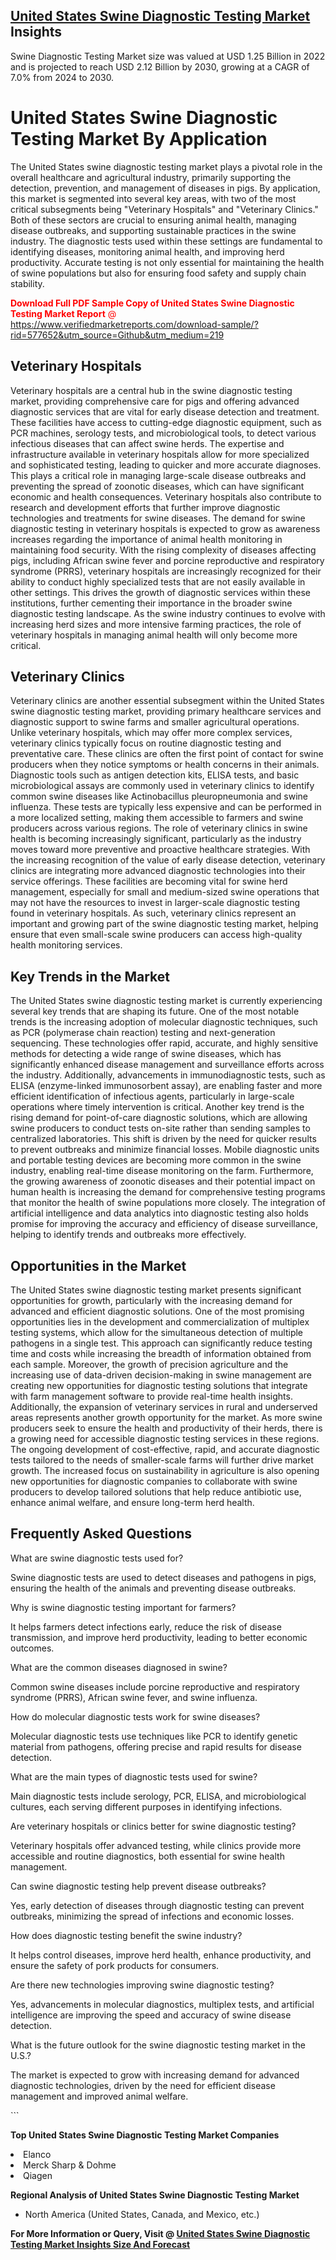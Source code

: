 <h2><a href="https://www.verifiedmarketreports.com/download-sample/?rid=577652&amp;utm_source=Github&amp;utm_medium=219" target="_blank">United States Swine Diagnostic Testing Market</a> Insights</h2><p>Swine Diagnostic Testing Market size was valued at USD 1.25 Billion in 2022 and is projected to reach USD 2.12 Billion by 2030, growing at a CAGR of 7.0% from 2024 to 2030.</p><p> <h1>United States Swine Diagnostic Testing Market By Application</h1> <p>The United States swine diagnostic testing market plays a pivotal role in the overall healthcare and agricultural industry, primarily supporting the detection, prevention, and management of diseases in pigs. By application, this market is segmented into several key areas, with two of the most critical subsegments being "Veterinary Hospitals" and "Veterinary Clinics." Both of these sectors are crucial to ensuring animal health, managing disease outbreaks, and supporting sustainable practices in the swine industry. The diagnostic tests used within these settings are fundamental to identifying diseases, monitoring animal health, and improving herd productivity. Accurate testing is not only essential for maintaining the health of swine populations but also for ensuring food safety and supply chain stability. <p><span class=""><span style="color: #ff0000;"><strong>Download Full PDF Sample Copy of United States Swine Diagnostic Testing Market Report</strong> @ </span><a href="https://www.verifiedmarketreports.com/download-sample/?rid=577652&amp;utm_source=Github&amp;utm_medium=219" target="_blank">https://www.verifiedmarketreports.com/download-sample/?rid=577652&amp;utm_source=Github&amp;utm_medium=219</a></span></p></p> <h2>Veterinary Hospitals</h2> <p>Veterinary hospitals are a central hub in the swine diagnostic testing market, providing comprehensive care for pigs and offering advanced diagnostic services that are vital for early disease detection and treatment. These facilities have access to cutting-edge diagnostic equipment, such as PCR machines, serology tests, and microbiological tools, to detect various infectious diseases that can affect swine herds. The expertise and infrastructure available in veterinary hospitals allow for more specialized and sophisticated testing, leading to quicker and more accurate diagnoses. This plays a critical role in managing large-scale disease outbreaks and preventing the spread of zoonotic diseases, which can have significant economic and health consequences. Veterinary hospitals also contribute to research and development efforts that further improve diagnostic technologies and treatments for swine diseases. The demand for swine diagnostic testing in veterinary hospitals is expected to grow as awareness increases regarding the importance of animal health monitoring in maintaining food security. With the rising complexity of diseases affecting pigs, including African swine fever and porcine reproductive and respiratory syndrome (PRRS), veterinary hospitals are increasingly recognized for their ability to conduct highly specialized tests that are not easily available in other settings. This drives the growth of diagnostic services within these institutions, further cementing their importance in the broader swine diagnostic testing landscape. As the swine industry continues to evolve with increasing herd sizes and more intensive farming practices, the role of veterinary hospitals in managing animal health will only become more critical. <h2>Veterinary Clinics</h2> <p>Veterinary clinics are another essential subsegment within the United States swine diagnostic testing market, providing primary healthcare services and diagnostic support to swine farms and smaller agricultural operations. Unlike veterinary hospitals, which may offer more complex services, veterinary clinics typically focus on routine diagnostic testing and preventative care. These clinics are often the first point of contact for swine producers when they notice symptoms or health concerns in their animals. Diagnostic tools such as antigen detection kits, ELISA tests, and basic microbiological assays are commonly used in veterinary clinics to identify common swine diseases like Actinobacillus pleuropneumonia and swine influenza. These tests are typically less expensive and can be performed in a more localized setting, making them accessible to farmers and swine producers across various regions. The role of veterinary clinics in swine health is becoming increasingly significant, particularly as the industry moves toward more preventive and proactive healthcare strategies. With the increasing recognition of the value of early disease detection, veterinary clinics are integrating more advanced diagnostic technologies into their service offerings. These facilities are becoming vital for swine herd management, especially for small and medium-sized swine operations that may not have the resources to invest in larger-scale diagnostic testing found in veterinary hospitals. As such, veterinary clinics represent an important and growing part of the swine diagnostic testing market, helping ensure that even small-scale swine producers can access high-quality health monitoring services. <h2>Key Trends in the Market</h2> <p>The United States swine diagnostic testing market is currently experiencing several key trends that are shaping its future. One of the most notable trends is the increasing adoption of molecular diagnostic techniques, such as PCR (polymerase chain reaction) testing and next-generation sequencing. These technologies offer rapid, accurate, and highly sensitive methods for detecting a wide range of swine diseases, which has significantly enhanced disease management and surveillance efforts across the industry. Additionally, advancements in immunodiagnostic tests, such as ELISA (enzyme-linked immunosorbent assay), are enabling faster and more efficient identification of infectious agents, particularly in large-scale operations where timely intervention is critical. Another key trend is the rising demand for point-of-care diagnostic solutions, which are allowing swine producers to conduct tests on-site rather than sending samples to centralized laboratories. This shift is driven by the need for quicker results to prevent outbreaks and minimize financial losses. Mobile diagnostic units and portable testing devices are becoming more common in the swine industry, enabling real-time disease monitoring on the farm. Furthermore, the growing awareness of zoonotic diseases and their potential impact on human health is increasing the demand for comprehensive testing programs that monitor the health of swine populations more closely. The integration of artificial intelligence and data analytics into diagnostic testing also holds promise for improving the accuracy and efficiency of disease surveillance, helping to identify trends and outbreaks more effectively. <h2>Opportunities in the Market</h2> <p>The United States swine diagnostic testing market presents significant opportunities for growth, particularly with the increasing demand for advanced and efficient diagnostic solutions. One of the most promising opportunities lies in the development and commercialization of multiplex testing systems, which allow for the simultaneous detection of multiple pathogens in a single test. This approach can significantly reduce testing time and costs while increasing the breadth of information obtained from each sample. Moreover, the growth of precision agriculture and the increasing use of data-driven decision-making in swine management are creating new opportunities for diagnostic testing solutions that integrate with farm management software to provide real-time health insights. Additionally, the expansion of veterinary services in rural and underserved areas represents another growth opportunity for the market. As more swine producers seek to ensure the health and productivity of their herds, there is a growing need for accessible diagnostic testing services in these regions. The ongoing development of cost-effective, rapid, and accurate diagnostic tests tailored to the needs of smaller-scale farms will further drive market growth. The increased focus on sustainability in agriculture is also opening new opportunities for diagnostic companies to collaborate with swine producers to develop tailored solutions that help reduce antibiotic use, enhance animal welfare, and ensure long-term herd health. <h2>Frequently Asked Questions</h2> <p>What are swine diagnostic tests used for?</p> <p>Swine diagnostic tests are used to detect diseases and pathogens in pigs, ensuring the health of the animals and preventing disease outbreaks.</p> <p>Why is swine diagnostic testing important for farmers?</p> <p>It helps farmers detect infections early, reduce the risk of disease transmission, and improve herd productivity, leading to better economic outcomes.</p> <p>What are the common diseases diagnosed in swine?</p> <p>Common swine diseases include porcine reproductive and respiratory syndrome (PRRS), African swine fever, and swine influenza.</p> <p>How do molecular diagnostic tests work for swine diseases?</p> <p>Molecular diagnostic tests use techniques like PCR to identify genetic material from pathogens, offering precise and rapid results for disease detection.</p> <p>What are the main types of diagnostic tests used for swine?</p> <p>Main diagnostic tests include serology, PCR, ELISA, and microbiological cultures, each serving different purposes in identifying infections.</p> <p>Are veterinary hospitals or clinics better for swine diagnostic testing?</p> <p>Veterinary hospitals offer advanced testing, while clinics provide more accessible and routine diagnostics, both essential for swine health management.</p> <p>Can swine diagnostic testing help prevent disease outbreaks?</p> <p>Yes, early detection of diseases through diagnostic testing can prevent outbreaks, minimizing the spread of infections and economic losses.</p> <p>How does diagnostic testing benefit the swine industry?</p> <p>It helps control diseases, improve herd health, enhance productivity, and ensure the safety of pork products for consumers.</p> <p>Are there new technologies improving swine diagnostic testing?</p> <p>Yes, advancements in molecular diagnostics, multiplex tests, and artificial intelligence are improving the speed and accuracy of swine disease detection.</p> <p>What is the future outlook for the swine diagnostic testing market in the U.S.?</p> <p>The market is expected to grow with increasing demand for advanced diagnostic technologies, driven by the need for efficient disease management and improved animal welfare.</p> ```</p><p><strong>Top United States Swine Diagnostic Testing Market Companies</strong></p><div data-test-id=""><p><li>Elanco</li><li> Merck Sharp & Dohme</li><li> Qiagen</li></p><div><strong>Regional Analysis of&nbsp;United States Swine Diagnostic Testing Market</strong></div><ul><li dir="ltr"><p dir="ltr">North America&nbsp;(United States, Canada, and Mexico, etc.)</p></li></ul><p><strong>For More Information or Query, Visit @&nbsp;</strong><strong><a href="https://www.verifiedmarketreports.com/product/swine-diagnostic-testing-market/?utm_source=Github&amp;utm_medium=219" target="_blank">United States Swine Diagnostic Testing Market Insights Size And Forecast</a></strong></p></div>
